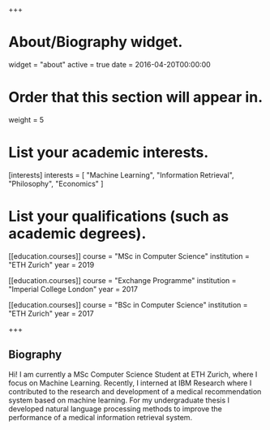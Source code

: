 +++
# About/Biography widget.
widget = "about"
active = true
date = 2016-04-20T00:00:00

# Order that this section will appear in.
weight = 5

# List your academic interests.
[interests]
  interests = [
    "Machine Learning",
    "Information Retrieval",
    "Philosophy", 
    "Economics"
  ]

# List your qualifications (such as academic degrees).

[[education.courses]]
  course = "MSc in Computer Science"
  institution = "ETH Zurich"
  year = 2019
 
[[education.courses]]
  course = "Exchange Programme"
  institution = "Imperial College London"
  year = 2017

[[education.courses]]
  course = "BSc in Computer Science"
  institution = "ETH Zurich"
  year = 2017
 
+++

## Biography

Hi! I am currently a MSc Computer Science Student at ETH Zurich, where I focus on Machine Learning. Recently, I interned at IBM Research where I contributed to the research and development of a medical recommendation system based on machine learning. For my undergraduate thesis I developed natural language processing methods to improve the performance of a medical information retrieval system. 
